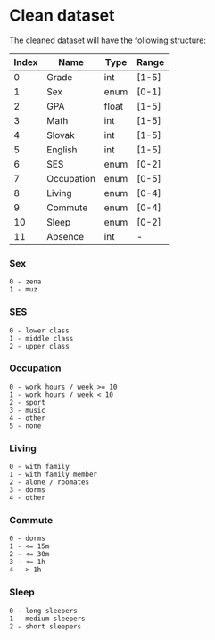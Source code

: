 # Clean dataset

The cleaned dataset will have the following structure:

| Index | Name       | Type  | Range |
|-------|------------|-------|-------|
| 0     | Grade      | int   | [1-5] |
| 1     | Sex        | enum  | [0-1] |
| 2     | GPA        | float | [1-5] |
| 3     | Math       | int   | [1-5] |
| 4     | Slovak     | int   | [1-5] |
| 5     | English    | int   | [1-5] |
| 6     | SES        | enum  | [0-2] |
| 7     | Occupation | enum  | [0-5] |
| 8     | Living     | enum  | [0-4] |
| 9     | Commute    | enum  | [0-4] |
| 10    | Sleep      | enum  | [0-2] |
| 11    | Absence    | int   | -     |

### Sex

```
0 - zena
1 - muz
```

### SES

```
0 - lower class
1 - middle class
2 - upper class
```

### Occupation

```
0 - work hours / week >= 10
1 - work hours / week < 10
2 - sport
3 - music
4 - other
5 - none
```

### Living

```
0 - with family
1 - with family member
2 - alone / roomates
3 - dorms
4 - other
```

### Commute

```
0 - dorms
1 - <= 15m
2 - <= 30m
3 - <= 1h
4 - > 1h
```

### Sleep

```
0 - long sleepers
1 - medium sleepers
2 - short sleepers
```
